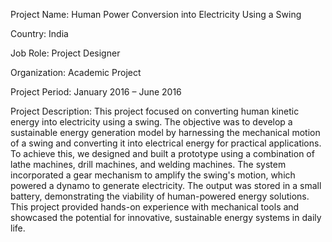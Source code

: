 Project Name: Human Power Conversion into Electricity Using a Swing

Country: India

Job Role: Project Designer

Organization: Academic Project

Project Period: January 2016 – June 2016

Project Description:
This project focused on converting human kinetic energy into electricity using a swing. The objective was to develop a sustainable energy generation model by harnessing the mechanical motion of a swing and converting it into electrical energy for practical applications. To achieve this, we designed and built a prototype using a combination of lathe machines, drill machines, and welding machines. The system incorporated a gear mechanism to amplify the swing's motion, which powered a dynamo to generate electricity. The output was stored in a small battery, demonstrating the viability of human-powered energy solutions. This project provided hands-on experience with mechanical tools and showcased the potential for innovative, sustainable energy systems in daily life.

